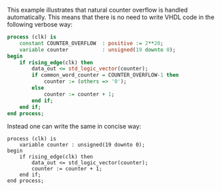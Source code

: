 This example illustrates that natural counter overflow is handled automatically.
This means that there is no need to write VHDL code in the following verbose way:

```vhdl
process (clk) is
    constant COUNTER_OVERFLOW  : positive := 2**20;
    variable counter           : unsigned(19 downto 0);
begin
    if rising_edge(clk) then
        data_out <= std_logic_vector(counter);
        if common_word_counter = COUNTER_OVERFLOW-1 then
            counter := (others => '0');
        else
            counter := counter + 1;
        end if;
    end if;
end process;
```

Instead one can write the same in concise way:

```
process (clk) is
    variable counter : unsigned(19 downto 0);
begin
    if rising_edge(clk) then
        data_out <= std_logic_vector(counter);
        counter := counter + 1;
    end if;
end process;
```
